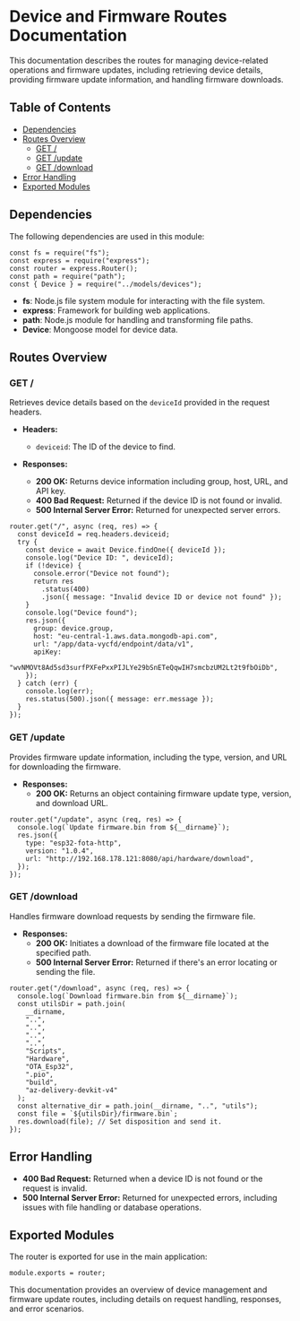 # Device and Firmware Routes Documentation

This documentation describes the routes for managing device-related operations and firmware updates, including retrieving device details, providing firmware update information, and handling firmware downloads.

## Table of Contents

- [Dependencies](#dependencies)
- [Routes Overview](#routes-overview)
  - [GET /](#get-root)
  - [GET /update](#get-update)
  - [GET /download](#get-download)
- [Error Handling](#error-handling)
- [Exported Modules](#exported-modules)

## Dependencies

The following dependencies are used in this module:

```
const fs = require("fs");
const express = require("express");
const router = express.Router();
const path = require("path");
const { Device } = require("../models/devices");
```

- **fs**: Node.js file system module for interacting with the file system.
- **express**: Framework for building web applications.
- **path**: Node.js module for handling and transforming file paths.
- **Device**: Mongoose model for device data.

## Routes Overview

### GET /

Retrieves device details based on the `deviceId` provided in the request headers.

- **Headers:**

  - `deviceid`: The ID of the device to find.

- **Responses:**
  - **200 OK:** Returns device information including group, host, URL, and API key.
  - **400 Bad Request:** Returned if the device ID is not found or invalid.
  - **500 Internal Server Error:** Returned for unexpected server errors.

```
router.get("/", async (req, res) => {
  const deviceId = req.headers.deviceid;
  try {
    const device = await Device.findOne({ deviceId });
    console.log("Device ID: ", deviceId);
    if (!device) {
      console.error("Device not found");
      return res
        .status(400)
        .json({ message: "Invalid device ID or device not found" });
    }
    console.log("Device found");
    res.json({
      group: device.group,
      host: "eu-central-1.aws.data.mongodb-api.com",
      url: "/app/data-vycfd/endpoint/data/v1",
      apiKey:
        "wvNMOVt8Ad5sd3surfPXFePxxPIJLYe29bSnETeQqwIH7smcbzUM2Lt2t9fbOiDb",
    });
  } catch (err) {
    console.log(err);
    res.status(500).json({ message: err.message });
  }
});
```

### GET /update

Provides firmware update information, including the type, version, and URL for downloading the firmware.

- **Responses:**
  - **200 OK:** Returns an object containing firmware update type, version, and download URL.

```
router.get("/update", async (req, res) => {
  console.log(`Update firmware.bin from ${__dirname}`);
  res.json({
    type: "esp32-fota-http",
    version: "1.0.4",
    url: "http://192.168.178.121:8080/api/hardware/download",
  });
});
```

### GET /download

Handles firmware download requests by sending the firmware file.

- **Responses:**
  - **200 OK:** Initiates a download of the firmware file located at the specified path.
  - **500 Internal Server Error:** Returned if there's an error locating or sending the file.

```
router.get("/download", async (req, res) => {
  console.log(`Download firmware.bin from ${__dirname}`);
  const utilsDir = path.join(
    __dirname,
    "..",
    "..",
    "..",
    "..",
    "Scripts",
    "Hardware",
    "OTA_Esp32",
    ".pio",
    "build",
    "az-delivery-devkit-v4"
  );
  const alternative_dir = path.join(__dirname, "..", "utils");
  const file = `${utilsDir}/firmware.bin`;
  res.download(file); // Set disposition and send it.
});
```

## Error Handling

- **400 Bad Request:** Returned when a device ID is not found or the request is invalid.
- **500 Internal Server Error:** Returned for unexpected errors, including issues with file handling or database operations.

## Exported Modules

The router is exported for use in the main application:

```
module.exports = router;
```

This documentation provides an overview of device management and firmware update routes, including details on request handling, responses, and error scenarios.
